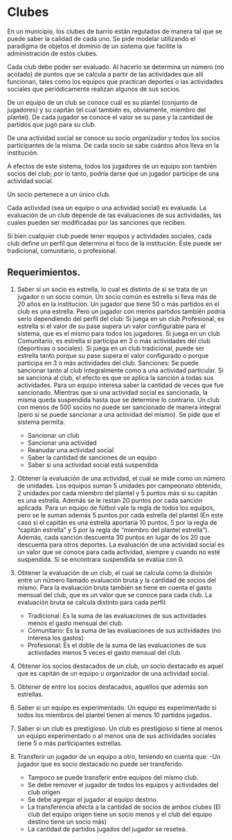 # Clubes
En un municipio, los clubes de barrio están regulados de manera tal que se puede saber la calidad de cada uno. Se pide modelar utilizando el paradigma de objetos el dominio de un sistema que facilite la administración de estos clubes.

Cada club debe poder ser evaluado. Al hacerlo se determina un número (no acotado) de puntos que se calcula a partir de las actividades que allí funcionan, tales como los equipos que practican deportes o las actividades sociales que periódicamente realizan algunos de sus socios.

De un equipo de un club se conoce cuál es su plantel (conjunto de jugadores) y su capitán (el cual también es, obviamente, miembro del plantel). De cada jugador se conoce el valor se su pase y la cantidad de partidos que jugó para su club.

De una actividad social se conoce su socio organizador y todos los socios participantes de la misma. De cada socio se sabe cuántos años lleva en la institución.

A efectos de este sistema, todos los jugadores de un equipo son también socios del club; por lo tanto, podría darse que un jugador participe de una actividad social.

Un socio pertenece a un único club.

Cada actividad (sea un equipo o una actividad social) es evaluada. La evaluación de un club depende de las evaluaciones de sus actividades, las cuales pueden ser modificadas por las sanciones que reciben.

Si bien cualquier club puede tener equipos y actividades sociales, cada club define un perfil que determina el foco de la institución. Éste puede ser tradicional, comunitario, o profesional.


## Requerimientos.

1. Saber si un socio es estrella, lo cual es distinto de si se trata de un jugador o un socio común. Un socio común es estrella si lleva más de 20 años en la institución. Un jugador que tiene 50 o más partidos en el club es una estrella. Pero un jugador con menos partidos también podría serlo dependiendo del perfil del club:
Si juega en un club Profesional, es estrella si el valor de su pase supera un valor configurable para el sistema, que es el mismo para todos los jugadores. 
Si juega en un club Comunitario, es estrella si participa en 3 o más actividades del club (deportivas o sociales).
Si juega en un club tradicional, puede ser estrella tanto porque su pase supera el valor configurado o porque participa en 3 o más actividades del club.
Sanciones: Se puede sancionar tanto al club integralmente como a una actividad particular. Si se sanciona al club, el efecto es que se aplica la sanción a todas sus actividades. Para un equipo interesa saber la cantidad de veces que fue sancionado. Mientras que si una actividad social es sancionada, la misma queda suspendida hasta que se determine lo contrario. Un club con menos de 500 socios no puede ser sancionado de manera integral (pero sí se puede sancionar a una actividad del mismo). 
Se pide que el sistema permita:
	- Sancionar un club
	- Sancionar una actividad
	- Reanudar una actividad social
	- Saber la cantidad de sanciones de un equipo
	- Saber si una actividad social está suspendida

2. Obtener la evaluación  de una actividad, el cual se mide como un número de unidades.
Los equipos suman 5 unidades por campeonato obtenido, 2 unidades por cada miembro del plantel y 5 puntos más si su capitán es una estrella. Además se le restan 20 puntos por cada sanción aplicada. 
Para un equipo de fútbol vale la regla de todos los equipos, pero se le suman además 5 puntos por cada estrella del plantel (En este caso si el capitán es una estrella aportaría 10 puntos, 5 por la regla de “capitán estrella” y 5 por la regla de “miembro del plantel estrella”). Además, cada sanción descuenta 30 puntos en lugar de los 20 que descuenta para otros deportes.
La evaluación de una actividad social es un valor que se conoce para cada actividad, siempre y cuando no esté suspendida. Si se encontrara suspendida se evalúa con 0.
 

3. Obtener la evaluación de un club, el cual se calcula como la división entre un número llamado evaluación bruta y la cantidad de socios del mismo. Para la evaluación bruta también se tiene en cuenta el gasto mensual del club, que es un valor que se conoce para cada club. 
La evaluación bruta se calcula distinto para cada perfil:
	- Tradicional: Es la suma de las evaluaciones de sus actividades menos el gasto mensual del club.
	- Comunitario: Es la suma de las evaluaciones de sus actividades  (no interesa los gastos)
	- Profesional: Es el doble de la suma de las evaluaciones de sus actividades menos 5 veces el gasto mensual del club.

4. Obtener los socios destacados de un club, un socio destacado es aquel que es capitán de un equipo u organizador de una actividad social.
5. Obtener de entre los socios destacados, aquellos que además son estrellas.
6. Saber si un equipo es experimentado. Un equipo es experimentado si todos los miembros del plantel tienen al menos 10 partidos jugados.
7. Saber si un club es prestigioso. Un club es prestigioso si tiene al menos un equipo experimentado o al menos una de sus actividades sociales tiene 5 o más participantes estrellas.
8. Transferir un jugador de un equipo a otro, teniendo en cuenta que:
	-Un jugador que es socio destacado no puede ser transferido.
	- Tampoco se puede transferir entre equipos del mismo club.
	- Se debe remover el jugador de todos los equipos y actividades del club origen
	- Se debe agregar el jugador al equipo destino.
	- La transferencia afecta a la cantidad de socios de ambos clubes (El club del equipo origen tiene un socio menos y el club del equipo destino tiene un socio más)
	- La cantidad de partidos jugados del jugador se resetea.

    


